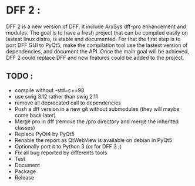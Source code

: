 DFF 2 : 
=======

DFF 2 is a new version of DFF. It include ArxSys dff-pro enhancement and modules.
The goal is to have a fresh project that can be compiled easily on lastest linux distro, is stable and documented. 
For that the first step is to port DFF GUI to PyQt5, make the compilation tool use the lastest version of dependencies, and document the API. 
Once the main goal will be achieved, DFF 2 could replace DFF and new features could be added to the project.

TODO :  
------

- compile without -std=c++98
- use swig 3.12 rather than swig 2.11
- remove all deprecated call to dependencies 
- Push a dff version in a new git without submodules (they will maybe come back later)
- Merge pro in dff (remove the /pro directory and merge the inherited classes)
- Replace PyQt4 by PyQt5
- Renable the report as QtWebView is available on debian in PyQt5
- Optionally port it to Python 3 (or for DFF 3 ;)
- Fix all bug reported by differents tools
- Test 
- Document
- Package
- Release 

